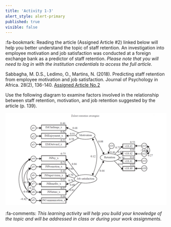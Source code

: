 ```yaml
---
title: 'Activity 1-3'
alert_style: alert-primary
published: true
visible: false
---
```



:fa-bookmark: Reading the article (Assigned Article #2) linked below will help you better understand the topic of staff retention. An investigation into employee motivation and job satisfaction was conducted at a foreign exchange bank as a predictor of staff retention. _Please note that you will need to log in with the institution credentials to access the full article._

Sabbagha, M. D.S., Ledimo, O., Martins, N. (2018). Predicting staff retention from employee motivation and job satisfaction. Journal of Psychology in Africa. 28(2), 136-140. [Assigned Article No.2](https://doi.org/10.1080/14330237.2018.1454578)

Use the following diagram to examine factors involved in the relationship between staff retention, motivation, and job retention suggested by the article (p. 139).

![Image source: International Journal for Quality Research P.174 ](figure1.PNG)


:fa-comments: _This learning activity will help you build your knowledge of the topic and will be addressed in class or during your work assignments._
